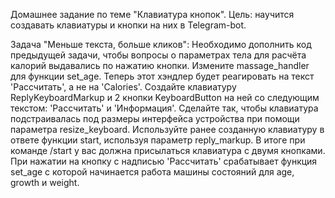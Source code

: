 Домашнее задание по теме "Клавиатура кнопок".
Цель: научится создавать клавиатуры и кнопки на них в Telegram-bot.

Задача "Меньше текста, больше кликов":
Необходимо дополнить код предыдущей задачи, чтобы вопросы о параметрах тела для расчёта калорий выдавались по нажатию кнопки.
Измените massage_handler для функции set_age. Теперь этот хэндлер будет реагировать на текст 'Рассчитать', а не на 'Calories'.
Создайте клавиатуру ReplyKeyboardMarkup и 2 кнопки KeyboardButton на ней со следующим текстом: 'Рассчитать' и 'Информация'. Сделайте так, чтобы клавиатура подстраивалась под размеры интерфейса устройства при помощи параметра resize_keyboard.
Используйте ранее созданную клавиатуру в ответе функции start, используя параметр reply_markup.
В итоге при команде /start у вас должна присылаться клавиатура с двумя кнопками. При нажатии на кнопку с надписью 'Рассчитать' срабатывает функция set_age с которой начинается работа машины состояний для age, growth и weight.
